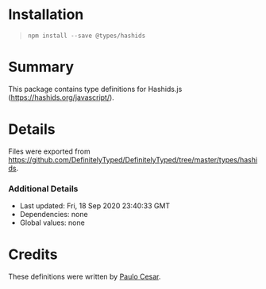 # Installation
> `npm install --save @types/hashids`

# Summary
This package contains type definitions for Hashids.js (https://hashids.org/javascript/).

# Details
Files were exported from https://github.com/DefinitelyTyped/DefinitelyTyped/tree/master/types/hashids.

### Additional Details
 * Last updated: Fri, 18 Sep 2020 23:40:33 GMT
 * Dependencies: none
 * Global values: none

# Credits
These definitions were written by [Paulo Cesar](https://github.com/pocesar).
